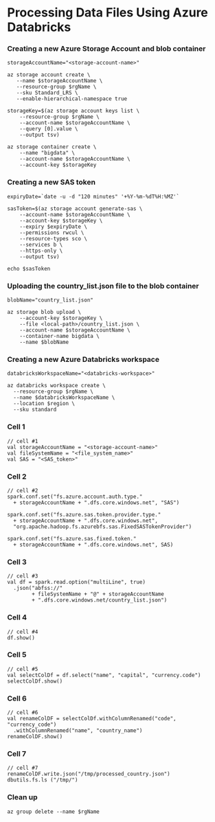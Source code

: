 # Processing Data Files Using Azure Databricks


### Creating a new Azure Storage Account and blob container
```
storageAccountName="<storage-account-name>"

az storage account create \
   --name $storageAccountName \
   --resource-group $rgName \
   --sku Standard_LRS \
   --enable-hierarchical-namespace true

storageKey=$(az storage account keys list \
    --resource-group $rgName \
    --account-name $storageAccountName \
    --query [0].value \
    --output tsv)

az storage container create \
    --name "bigdata" \
    --account-name $storageAccountName \
    --account-key $storageKey

```

### Creating a new SAS token
```
expiryDate=`date -u -d "120 minutes" '+%Y-%m-%dT%H:%MZ'`

sasToken=$(az storage account generate-sas \
    --account-name $storageAccountName \
    --account-key $storageKey \
    --expiry $expiryDate \
    --permissions rwcul \
    --resource-types sco \
    --services b \
    --https-only \
    --output tsv)

echo $sasToken
```

### Uploading the country_list.json file to the blob container
```
blobName="country_list.json"

az storage blob upload \
    --account-key $storageKey \
    --file <local-path>/country_list.json \
    --account-name $storageAccountName \
    --container-name bigdata \
    --name $blobName
```

### Creating a new Azure Databricks workspace
```
databricksWorkspaceName="<databricks-workspace>"

az databricks workspace create \
  --resource-group $rgName \
  --name $databricksWorkspaceName \
  --location $region \
  --sku standard
```

### Cell 1
```
// cell #1
val storageAccountName = "<storage-account-name>"
val fileSystemName = "<file_system_name>"
val SAS = "<SAS_token>"
```

### Cell 2
```
// cell #2
spark.conf.set("fs.azure.account.auth.type." 
  + storageAccountName + ".dfs.core.windows.net", "SAS")

spark.conf.set("fs.azure.sas.token.provider.type." 
  + storageAccountName + ".dfs.core.windows.net", 
  "org.apache.hadoop.fs.azurebfs.sas.FixedSASTokenProvider")

spark.conf.set("fs.azure.sas.fixed.token." 
  + storageAccountName + ".dfs.core.windows.net", SAS)
```

### Cell 3
```
// cell #3
val df = spark.read.option("multiLine", true)
  .json("abfss://" 
        + fileSystemName + "@" + storageAccountName 
        + ".dfs.core.windows.net/country_list.json")
```

### Cell 4
```
// cell #4
df.show()
```

### Cell 5
```
// cell #5
val selectColDf = df.select("name", "capital", "currency.code")
selectColDf.show()
```

### Cell 6
```
// cell #6
val renameColDF = selectColDf.withColumnRenamed("code", "currency_code")
  .withColumnRenamed("name", "country_name")
renameColDF.show()
```

### Cell 7
```
// cell #7
renameColDF.write.json("/tmp/processed_country.json")
dbutils.fs.ls ("/tmp/")
```

### Clean up
```
az group delete --name $rgName
```